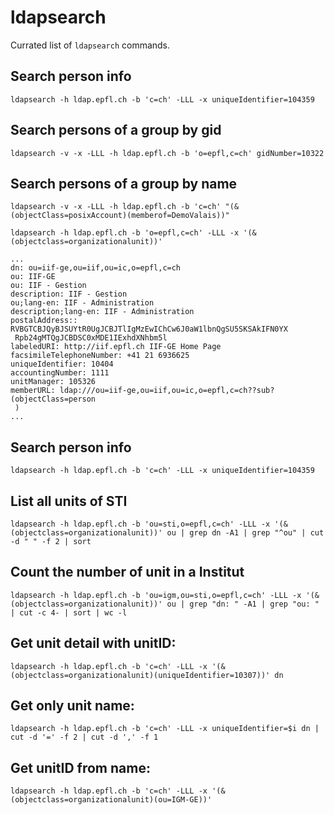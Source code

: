 # ldapsearch

Currated list of `ldapsearch` commands.

## Search person info

`ldapsearch -h ldap.epfl.ch -b 'c=ch' -LLL -x uniqueIdentifier=104359`

## Search persons of a group by gid

`ldapsearch -v -x -LLL -h ldap.epfl.ch -b 'o=epfl,c=ch' gidNumber=10322`

## Search persons of a group by name

`ldapsearch -v -x -LLL -h ldap.epfl.ch -b 'c=ch' "(&(objectClass=posixAccount)(memberof=DemoValais))"`

```
ldapsearch -h ldap.epfl.ch -b 'o=epfl,c=ch' -LLL -x '(&(objectclass=organizationalunit))'

...
dn: ou=iif-ge,ou=iif,ou=ic,o=epfl,c=ch
ou: IIF-GE
ou: IIF - Gestion
description: IIF - Gestion
ou;lang-en: IIF - Administration
description;lang-en: IIF - Administration
postalAddress:: RVBGTCBJQyBJSUYtR0UgJCBJTlIgMzEwIChCw6J0aW1lbnQgSU5SKSAkIFN0YX
 Rpb24gMTQgJCBDSC0xMDE1IExhdXNhbm5l
labeledURI: http://iif.epfl.ch IIF-GE Home Page
facsimileTelephoneNumber: +41 21 6936625
uniqueIdentifier: 10404
accountingNumber: 1111
unitManager: 105326
memberURL: ldap:///ou=iif-ge,ou=iif,ou=ic,o=epfl,c=ch??sub?(objectClass=person
 )
...
```
 

## Search person info
`ldapsearch -h ldap.epfl.ch -b 'c=ch' -LLL -x uniqueIdentifier=104359`

## List all units of STI

`ldapsearch -h ldap.epfl.ch -b 'ou=sti,o=epfl,c=ch' -LLL -x '(&(objectclass=organizationalunit))' ou | grep dn -A1 | grep "^ou" | cut -d " " -f 2 | sort`

## Count the number of unit in a Institut

`ldapsearch -h ldap.epfl.ch -b 'ou=igm,ou=sti,o=epfl,c=ch' -LLL -x '(&(objectclass=organizationalunit))' ou | grep "dn: " -A1 | grep "ou: " | cut -c 4- | sort | wc -l`

## Get unit detail with unitID:

`ldapsearch -h ldap.epfl.ch -b 'c=ch' -LLL -x '(&(objectclass=organizationalunit)(uniqueIdentifier=10307))' dn`

## Get only unit name:

`ldapsearch -h ldap.epfl.ch -b 'c=ch' -LLL -x uniqueIdentifier=$i dn | cut -d '=' -f 2 | cut -d ',' -f 1`

## Get unitID from name:

`ldapsearch -h ldap.epfl.ch -b 'c=ch' -LLL -x '(&(objectclass=organizationalunit)(ou=IGM-GE))'`
